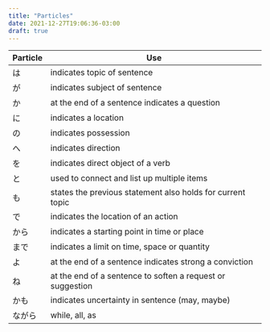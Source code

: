 ```yaml
---
title: "Particles"
date: 2021-12-27T19:06:36-03:00
draft: true
---
```

| Particle | Use                                                        |
|----------|------------------------------------------------------------|
| は       | indicates topic of sentence                                |
| が       | indicates subject of sentence                              |
| か       | at the end of a sentence indicates a question              |
| に       | indicates a location                                       |
| の       | indicates possession                                       |
| へ       | indicates direction                                        |
| を       | indicates direct object of a verb                          |
| と       | used to connect and list up multiple items                 |
| も       | states the previous statement also holds for current topic |            
| で       | indicates the location of an action                        |
| から     | indicates a starting point in time or place                |
| まで     | indicates a limit on time, space or quantity               |
| よ       | at the end of a sentence indicates strong a conviction     |
| ね       | at the end of a sentence to soften a request or suggestion |
| かも     | indicates uncertainty in sentence (may, maybe)             |
| ながら   | while, all, as                                             |
